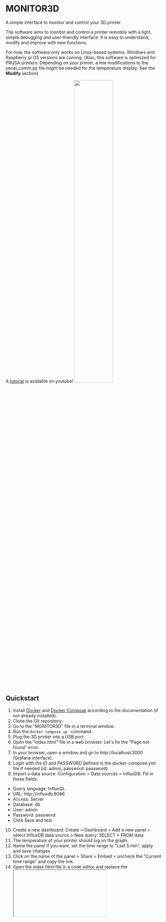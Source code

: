 # MONITOR3D
A simple interface to monitor and control your 3D printer

The software aims to monitor and control a printer remotely with a light, simple debugging and user-friendly interface. It is easy to understand, modify and improve with new functions.

For now, the software only works on Linux-based systems. Windows and Raspberry pi OS versions are coming.
(Also, this software is optimized for PRUSA printers. Depending on your printer, a few modifications to the serial_comm.py file might be needed for the temperature display. See the **Modify** section)

A [tutorial](https://www.youtube.com/watch?v=V1cLmPeHNd4) is available on youtube!
[<img src="https://i.ytimg.com/vi/Hc79sDi3f0U/maxresdefault.jpg" width="50%">](https://www.youtube.com/watch?v=Hc79sDi3f0U "Now in Android: 55")

## Quickstart
1) Install [Docker](https://docs.docker.com/get-docker/) and [Docker Compose](https://docs.docker.com/compose/install/) according to the documentation (if not already installed).
2) Clone the Git repository.
3) Go to the "MONITOR3D" file in a terminal window.
4) Run the ```docker-compose up ``` command.
5) Plug the 3D printer into a USB port.
6) Open the "index.html" file in a web browser. Let's fix the "Page not found" error.
7) In your browser, open a window and go to http://localhost:3000 (Grafana interface).
8) Login with the ID and PASSWORD defined in the docker-compose.yml file if needed (id: admin, password: password).
9) Import a data source: Configuration > Data sources > InfluxDB.
  Fill in these fields:
- Query language: InfluxQL
- URL: http://influxdb:8086
- Access: Server
- Database: db
- User: admin
- Password: password
- Click Save and test
10) Create a new dashboard: Create > Dashboard > Add a new panel > select InfluxDB data source > New query: SELECT * FROM data
11) The temperature of your printer should log on the graph.
12) Name the panel if you want, set the time range to "Last 5 min", apply and save changes.
13) Click on the name of the panel > Share > Embed > uncheck the "Current time range" and copy the link.
14) Open the index.html file in a code editor and replace the <iframe> HTML tag with the copied one. Adjust the height to 500  and save the file.
15) Refresh the dashboard. You should now see the temperature graph.
16) When you are done using MONITOR3D, stop the containers (Ctrl + C) from the terminal and run a ``` docker-compose down ``` command to make sure containers stop running on your machine.
 
### Commands
Run any command you like from the drop-down list.

### Print a model
Slice a .stl model with your favorite slicer and upload the .gcode file on the dashboard. Send it.
You should now see the commands sent to the printer in the terminal opened (step 3). After heating and calibration, the print will start.
Click on the related buttons to monitor the advancement and axis position (refreshed every 10 seconds).


## Modify the software to your needs
In the docker-compose.yml file, the "monitor3d" docker image is loaded by default.
Comment the "image" field and uncomment the "build" field to make modifications.
 
### Adapt to your printer if it is not a PRUSA
Go to the serial_comm.py file. Modify the "parseRcvTemp()" and "parseRcvXYZ()" function according to the response of your printer to an "M105" and "M114" Gcode command if needed.  
### Requirements
The software only runs on Linux-based systems for now.
Docker and docker-compose are needed. 
You can find the python libraries in the requirements.txt file.

## Upcoming
The following steps of this project are : more Unit testing, Windows and Raspberry pi OS versions.

## Bugs
The docker-compose might need to be relaunched if the interface is not used for a long time.
The displayed temperature can have a delay.
